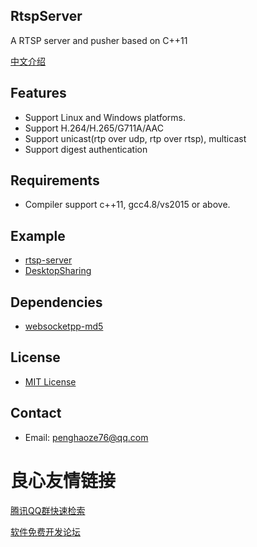 ﻿## RtspServer
A RTSP server and pusher based on C++11

[中文介绍](https://github.com/PHZ76/RtspServer/blob/master/README_CN.md)

## Features
 - Support Linux and Windows platforms.
 - Support H.264/H.265/G711A/AAC
 - Support unicast(rtp over udp, rtp over rtsp), multicast
 - Support digest authentication

## Requirements
- Compiler support c++11, gcc4.8/vs2015 or above.

## Example
 - [rtsp-server](https://github.com/PHZ76/RtspServer/blob/master/example/rtsp_h264_file.cpp)
 - [DesktopSharing](https://github.com/PHZ76/DesktopSharing)

## Dependencies
 - [websocketpp-md5](https://github.com/zaphoyd/websocketpp)

## License
 - [MIT License](https://github.com/PHZ76/RtspServer/blob/master/LICENSE)

## Contact
 - Email: penghaoze76@qq.com


 # 良心友情链接

[腾讯QQ群快速检索](http://u.720life.cn/s/8cf73f7c)

[软件免费开发论坛](http://u.720life.cn/s/bbb01dc0)